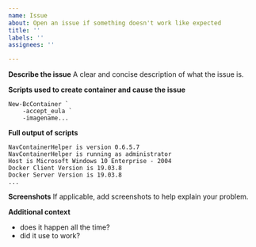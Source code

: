 ```yaml
---
name: Issue
about: Open an issue if something doesn't work like expected
title: ''
labels: ''
assignees: ''

---
```


**Describe the issue**
A clear and concise description of what the issue is.

**Scripts used to create container and cause the issue**
```
New-BcContainer `
    -accept_eula `
    -imagename...
```

**Full output of scripts**
```
NavContainerHelper is version 0.6.5.7
NavContainerHelper is running as administrator
Host is Microsoft Windows 10 Enterprise - 2004
Docker Client Version is 19.03.8
Docker Server Version is 19.03.8
...
```

**Screenshots**
If applicable, add screenshots to help explain your problem.

**Additional context**
- does it happen all the time?
- did it use to work?
